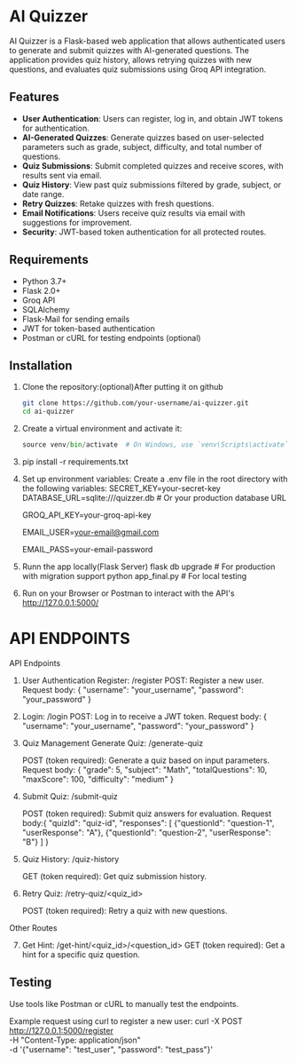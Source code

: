 # AI Quizzer

AI Quizzer is a Flask-based web application that allows authenticated users to generate and submit quizzes with AI-generated questions. The application provides quiz history, allows retrying quizzes with new questions, and evaluates quiz submissions using Groq API integration.

## Features

- **User Authentication**: Users can register, log in, and obtain JWT tokens for authentication.
- **AI-Generated Quizzes**: Generate quizzes based on user-selected parameters such as grade, subject, difficulty, and total number of questions.
- **Quiz Submissions**: Submit completed quizzes and receive scores, with results sent via email.
- **Quiz History**: View past quiz submissions filtered by grade, subject, or date range.
- **Retry Quizzes**: Retake quizzes with fresh questions.
- **Email Notifications**: Users receive quiz results via email with suggestions for improvement.
- **Security**: JWT-based token authentication for all protected routes.

## Requirements

- Python 3.7+
- Flask 2.0+
- Groq API
- SQLAlchemy
- Flask-Mail for sending emails
- JWT for token-based authentication
- Postman or cURL for testing endpoints (optional)

## Installation

1. Clone the repository:(optional)After putting it on github
   ```bash
   git clone https://github.com/your-username/ai-quizzer.git
   cd ai-quizzer

2. Create a virtual environment and activate it:
    ```python -m venv venv
    source venv/bin/activate  # On Windows, use `venv\Scripts\activate`

3. pip install -r requirements.txt

4. Set up environment variables: Create a .env file in the root directory with the following variables:
    SECRET_KEY=your-secret-key
    DATABASE_URL=sqlite:///quizzer.db  # Or your production database URL
   
    GROQ_API_KEY=your-groq-api-key
   
    EMAIL_USER=your-email@gmail.com
   
    EMAIL_PASS=your-email-password

6. Runn the app locally(Flask Server)
    flask db upgrade  # For production with migration support
    python app_final.py  # For local testing

7. Run on your Browser or Postman to interact with the API's
    http://127.0.0.1:5000/

# API ENDPOINTS

API Endpoints

1. User Authentication
    Register: /register
    POST: Register a new user.
    Request body: { "username": "your_username", "password": "your_password" }
2. Login: /login
    POST: Log in to receive a JWT token.
    Request body: { "username": "your_username", "password": "your_password" }
3. Quiz Management
Generate Quiz: /generate-quiz

    POST (token required): Generate a quiz based on input parameters.
    Request body: {
    "grade": 5,
    "subject": "Math",
    "totalQuestions": 10,
    "maxScore": 100,
    "difficulty": "medium"
}


4. Submit Quiz: /submit-quiz

    POST (token required): Submit quiz answers for evaluation.
    Request body:{
    "quizId": "quiz-id",
    "responses": [
        {"questionId": "question-1", "userResponse": "A"},
        {"questionId": "question-2", "userResponse": "B"}
      ]
}


5. Quiz History: /quiz-history

    GET (token required): Get quiz submission history.

6. Retry Quiz: /retry-quiz/<quiz_id>

    POST (token required): Retry a quiz with new questions.

Other Routes

7. Get Hint: /get-hint/<quiz_id>/<question_id>
    GET (token required): Get a hint for a specific quiz question.

## Testing
Use tools like Postman or cURL to manually test the endpoints.

Example request using curl to register a new user:
curl -X POST http://127.0.0.1:5000/register \
-H "Content-Type: application/json" \
-d '{"username": "test_user", "password": "test_pass"}'


